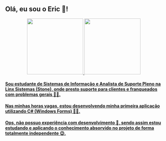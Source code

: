 ## Olá, eu sou o Eric 👋!

<div align="center">
  <a href="https://github.com/EricSSantos">
  <img height="180em" src="https://github-readme-stats.vercel.app/api?username=EricSSantos&show_icons=true&theme=dracula&include_all_commits=true&count_private=true"/>
  <img height="180em" src="https://github-readme-stats.vercel.app/api/top-langs/?username=EricSSantos&layout=compact&langs_count=7&theme=dracula"/>
</div>


#### Sou estudante de Sistemas de Informação e Analista de Suporte Pleno na Linx Sistemas (Stone), onde presto suporte para clientes e franqueados com problemas gerais 🧑‍💼.

#### Nas minhas horas vagas, estou desenvolvendo minha primeira aplicação utilizando C# (Windows Forms) 👨‍💻.
#### Ops, não possuo experiência com desenvolvimento 🤫, sendo assim estou estudando e aplicando o conhecimento absorvido no projeto de forma totalmente independente 😉.
